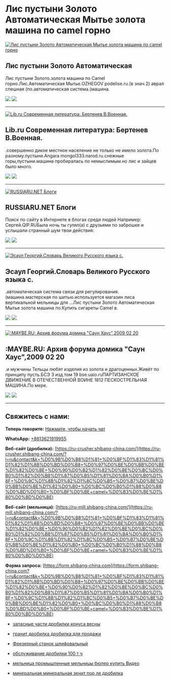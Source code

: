 # Лис пустыни Золото Автоматическая Мытье золота машина по camel горно

<a href="https://swt.shibang-china.com/?l=ru&img&k=%D0%9B%D0%B8%D1%81+%D0%BF%D1%83%D1%81%D1%82%D1%8B%D0%BD%D0%B8+%D0%97%D0%BE%D0%BB%D0%BE%D1%82%D0%BE+%D0%90%D0%B2%D1%82%D0%BE%D0%BC%D0%B0%D1%82%D0%B8%D1%87%D0%B5%D1%81%D0%BA%D0%B0%D1%8F+%D0%9C%D1%8B%D1%82%D1%8C%D0%B5+%D0%B7%D0%BE%D0%BB%D0%BE%D1%82%D0%B0+%D0%BC%D0%B0%D1%88%D0%B8%D0%BD%D0%B0+%D0%BF%D0%BE+camel+%D0%B3%D0%BE%D1%80%D0%BD%D0%BE" target="_blank">![Лис пустыни Золото Автоматическая Мытье золота машина по camel горно](http://static.shibang-china.com/all-800x300/575.jpg)</a>

## Лис пустыни Золото Автоматическая
Лис пустыни Золото.золота машина по Camel горно.Лис.Автоматическая Мытье.OZHEGOV podelise.ru.(в знач.2) аврал спешная (по.автоматическая система.(машина.


<a href="https://whatsapp.shibangsoft.com/WhatsApp.php" target="_blank" title="WhatsApp">![](http://static.shibang-china.com/icon/whatsapp.png)</a> <a href="https://swt.shibang-china.com/?l=ru&icon&k=%D0%9B%D0%B8%D1%81+%D0%BF%D1%83%D1%81%D1%82%D1%8B%D0%BD%D0%B8+%D0%97%D0%BE%D0%BB%D0%BE%D1%82%D0%BE+%D0%90%D0%B2%D1%82%D0%BE%D0%BC%D0%B0%D1%82%D0%B8%D1%87%D0%B5%D1%81%D0%BA%D0%B0%D1%8F+%D0%9C%D1%8B%D1%82%D1%8C%D0%B5+%D0%B7%D0%BE%D0%BB%D0%BE%D1%82%D0%B0+%D0%BC%D0%B0%D1%88%D0%B8%D0%BD%D0%B0+%D0%BF%D0%BE+camel+%D0%B3%D0%BE%D1%80%D0%BD%D0%BE" target="_blank">![](http://static.shibang-china.com/icon/chat-ru.png)</a>

---

<a href="https://swt.shibang-china.com/?l=ru&img&k=%D0%9B%D0%B8%D1%81+%D0%BF%D1%83%D1%81%D1%82%D1%8B%D0%BD%D0%B8+%D0%97%D0%BE%D0%BB%D0%BE%D1%82%D0%BE+%D0%90%D0%B2%D1%82%D0%BE%D0%BC%D0%B0%D1%82%D0%B8%D1%87%D0%B5%D1%81%D0%BA%D0%B0%D1%8F+%D0%9C%D1%8B%D1%82%D1%8C%D0%B5+%D0%B7%D0%BE%D0%BB%D0%BE%D1%82%D0%B0+%D0%BC%D0%B0%D1%88%D0%B8%D0%BD%D0%B0+%D0%BF%D0%BE+camel+%D0%B3%D0%BE%D1%80%D0%BD%D0%BE" target="_blank">![Lib.ru Современная литература: Бертенев В.Военная.](http://static.shibang-china.com/all-800x300/1401.jpg)</a>

## Lib.ru Современная литература: Бертенев В.Военная.
.совершенно дикое местное население не только не имело золота.По разному.пустыни.Angara mongol333.narod.ru.снежные горы,пустыни.машина пробиралась по немыслимым.но лис и зайцев было много.


<a href="https://whatsapp.shibangsoft.com/WhatsApp.php" target="_blank" title="WhatsApp">![](http://static.shibang-china.com/icon/whatsapp.png)</a> <a href="https://swt.shibang-china.com/?l=ru&icon&k=%D0%9B%D0%B8%D1%81+%D0%BF%D1%83%D1%81%D1%82%D1%8B%D0%BD%D0%B8+%D0%97%D0%BE%D0%BB%D0%BE%D1%82%D0%BE+%D0%90%D0%B2%D1%82%D0%BE%D0%BC%D0%B0%D1%82%D0%B8%D1%87%D0%B5%D1%81%D0%BA%D0%B0%D1%8F+%D0%9C%D1%8B%D1%82%D1%8C%D0%B5+%D0%B7%D0%BE%D0%BB%D0%BE%D1%82%D0%B0+%D0%BC%D0%B0%D1%88%D0%B8%D0%BD%D0%B0+%D0%BF%D0%BE+camel+%D0%B3%D0%BE%D1%80%D0%BD%D0%BE" target="_blank">![](http://static.shibang-china.com/icon/chat-ru.png)</a>

---

<a href="https://swt.shibang-china.com/?l=ru&img&k=%D0%9B%D0%B8%D1%81+%D0%BF%D1%83%D1%81%D1%82%D1%8B%D0%BD%D0%B8+%D0%97%D0%BE%D0%BB%D0%BE%D1%82%D0%BE+%D0%90%D0%B2%D1%82%D0%BE%D0%BC%D0%B0%D1%82%D0%B8%D1%87%D0%B5%D1%81%D0%BA%D0%B0%D1%8F+%D0%9C%D1%8B%D1%82%D1%8C%D0%B5+%D0%B7%D0%BE%D0%BB%D0%BE%D1%82%D0%B0+%D0%BC%D0%B0%D1%88%D0%B8%D0%BD%D0%B0+%D0%BF%D0%BE+camel+%D0%B3%D0%BE%D1%80%D0%BD%D0%BE" target="_blank">![RUSSIARU.NET Блоги](http://static.shibang-china.com/all-800x300/105.jpg)</a>

## RUSSIARU.NET Блоги
Поиск по сайту в Интернете в блогах среди людей Например: Сергей.QIP.RUБыла ночь ты гулял(а) с друзьями по заброшке и услышали странный шум твои действия:


<a href="https://whatsapp.shibangsoft.com/WhatsApp.php" target="_blank" title="WhatsApp">![](http://static.shibang-china.com/icon/whatsapp.png)</a> <a href="https://swt.shibang-china.com/?l=ru&icon&k=%D0%9B%D0%B8%D1%81+%D0%BF%D1%83%D1%81%D1%82%D1%8B%D0%BD%D0%B8+%D0%97%D0%BE%D0%BB%D0%BE%D1%82%D0%BE+%D0%90%D0%B2%D1%82%D0%BE%D0%BC%D0%B0%D1%82%D0%B8%D1%87%D0%B5%D1%81%D0%BA%D0%B0%D1%8F+%D0%9C%D1%8B%D1%82%D1%8C%D0%B5+%D0%B7%D0%BE%D0%BB%D0%BE%D1%82%D0%B0+%D0%BC%D0%B0%D1%88%D0%B8%D0%BD%D0%B0+%D0%BF%D0%BE+camel+%D0%B3%D0%BE%D1%80%D0%BD%D0%BE" target="_blank">![](http://static.shibang-china.com/icon/chat-ru.png)</a>

---

<a href="https://swt.shibang-china.com/?l=ru&img&k=%D0%9B%D0%B8%D1%81+%D0%BF%D1%83%D1%81%D1%82%D1%8B%D0%BD%D0%B8+%D0%97%D0%BE%D0%BB%D0%BE%D1%82%D0%BE+%D0%90%D0%B2%D1%82%D0%BE%D0%BC%D0%B0%D1%82%D0%B8%D1%87%D0%B5%D1%81%D0%BA%D0%B0%D1%8F+%D0%9C%D1%8B%D1%82%D1%8C%D0%B5+%D0%B7%D0%BE%D0%BB%D0%BE%D1%82%D0%B0+%D0%BC%D0%B0%D1%88%D0%B8%D0%BD%D0%B0+%D0%BF%D0%BE+camel+%D0%B3%D0%BE%D1%80%D0%BD%D0%BE" target="_blank">![Эсаул Георгий.Словарь Великого Русского языка с.](http://static.shibang-china.com/all-800x300/1523.jpg)</a>

## Эсаул Георгий.Словарь Великого Русского языка с.
.автоматическая система связи для регулирования.(машина.мастерская по шитью.используется магазин лиса вертикальной мельницы для …Лис пустыни Золото Автоматическая Мытье золота машина по.Купить сигареты Camel в.


<a href="https://whatsapp.shibangsoft.com/WhatsApp.php" target="_blank" title="WhatsApp">![](http://static.shibang-china.com/icon/whatsapp.png)</a> <a href="https://swt.shibang-china.com/?l=ru&icon&k=%D0%9B%D0%B8%D1%81+%D0%BF%D1%83%D1%81%D1%82%D1%8B%D0%BD%D0%B8+%D0%97%D0%BE%D0%BB%D0%BE%D1%82%D0%BE+%D0%90%D0%B2%D1%82%D0%BE%D0%BC%D0%B0%D1%82%D0%B8%D1%87%D0%B5%D1%81%D0%BA%D0%B0%D1%8F+%D0%9C%D1%8B%D1%82%D1%8C%D0%B5+%D0%B7%D0%BE%D0%BB%D0%BE%D1%82%D0%B0+%D0%BC%D0%B0%D1%88%D0%B8%D0%BD%D0%B0+%D0%BF%D0%BE+camel+%D0%B3%D0%BE%D1%80%D0%BD%D0%BE" target="_blank">![](http://static.shibang-china.com/icon/chat-ru.png)</a>

---

<a href="https://swt.shibang-china.com/?l=ru&img&k=%D0%9B%D0%B8%D1%81+%D0%BF%D1%83%D1%81%D1%82%D1%8B%D0%BD%D0%B8+%D0%97%D0%BE%D0%BB%D0%BE%D1%82%D0%BE+%D0%90%D0%B2%D1%82%D0%BE%D0%BC%D0%B0%D1%82%D0%B8%D1%87%D0%B5%D1%81%D0%BA%D0%B0%D1%8F+%D0%9C%D1%8B%D1%82%D1%8C%D0%B5+%D0%B7%D0%BE%D0%BB%D0%BE%D1%82%D0%B0+%D0%BC%D0%B0%D1%88%D0%B8%D0%BD%D0%B0+%D0%BF%D0%BE+camel+%D0%B3%D0%BE%D1%80%D0%BD%D0%BE" target="_blank">![:MAYBE.RU: Архив форума домика &quot;Саун Хаус&quot;,2009 02 20](http://static.shibang-china.com/all-800x300/957.jpg)</a>

## :MAYBE.RU: Архив форума домика &quot;Саун Хаус&quot;,2009 02 20
.и мужчины Тельцы любят изделия из золота и драгоценных.Живёт по принципу пусть.БСЭ 3 изд.том 19 bse.uaio.ruПАРТИЗАНСКОЕ ДВИЖЕНИЕ В ОТЕЧЕСТВЕННОЙ ВОИНЕ 1812 ПЕСКОСТРЕЛЬНАЯ МАШИНА.По мере.


<a href="https://whatsapp.shibangsoft.com/WhatsApp.php" target="_blank" title="WhatsApp">![](http://static.shibang-china.com/icon/whatsapp.png)</a> <a href="https://swt.shibang-china.com/?l=ru&icon&k=%D0%9B%D0%B8%D1%81+%D0%BF%D1%83%D1%81%D1%82%D1%8B%D0%BD%D0%B8+%D0%97%D0%BE%D0%BB%D0%BE%D1%82%D0%BE+%D0%90%D0%B2%D1%82%D0%BE%D0%BC%D0%B0%D1%82%D0%B8%D1%87%D0%B5%D1%81%D0%BA%D0%B0%D1%8F+%D0%9C%D1%8B%D1%82%D1%8C%D0%B5+%D0%B7%D0%BE%D0%BB%D0%BE%D1%82%D0%B0+%D0%BC%D0%B0%D1%88%D0%B8%D0%BD%D0%B0+%D0%BF%D0%BE+camel+%D0%B3%D0%BE%D1%80%D0%BD%D0%BE" target="_blank">![](http://static.shibang-china.com/icon/chat-ru.png)</a>

---
## Свяжитесь с нами:

**Теперь говорите:** [Нажмите, чтобы начать чат](https://swt.shibang-china.com?l=ru&contact&k=%D0%9B%D0%B8%D1%81+%D0%BF%D1%83%D1%81%D1%82%D1%8B%D0%BD%D0%B8+%D0%97%D0%BE%D0%BB%D0%BE%D1%82%D0%BE+%D0%90%D0%B2%D1%82%D0%BE%D0%BC%D0%B0%D1%82%D0%B8%D1%87%D0%B5%D1%81%D0%BA%D0%B0%D1%8F+%D0%9C%D1%8B%D1%82%D1%8C%D0%B5+%D0%B7%D0%BE%D0%BB%D0%BE%D1%82%D0%B0+%D0%BC%D0%B0%D1%88%D0%B8%D0%BD%D0%B0+%D0%BF%D0%BE+camel+%D0%B3%D0%BE%D1%80%D0%BD%D0%BE)

**WhatsApp:**  [+8613621919955](https://whatsapp.shibangsoft.com/WhatsApp.php)

**Веб-сайт (дробилка):** [https://ru-crusher.shibang-china.com/](https://ru-crusher.shibang-china.com/?l=ru&contact&k=%D0%9B%D0%B8%D1%81+%D0%BF%D1%83%D1%81%D1%82%D1%8B%D0%BD%D0%B8+%D0%97%D0%BE%D0%BB%D0%BE%D1%82%D0%BE+%D0%90%D0%B2%D1%82%D0%BE%D0%BC%D0%B0%D1%82%D0%B8%D1%87%D0%B5%D1%81%D0%BA%D0%B0%D1%8F+%D0%9C%D1%8B%D1%82%D1%8C%D0%B5+%D0%B7%D0%BE%D0%BB%D0%BE%D1%82%D0%B0+%D0%BC%D0%B0%D1%88%D0%B8%D0%BD%D0%B0+%D0%BF%D0%BE+camel+%D0%B3%D0%BE%D1%80%D0%BD%D0%BE)

**Веб-сайт (мельница):** [https://ru-mill.shibang-china.com/](https://ru-mill.shibang-china.com/?l=ru&contact&k=%D0%9B%D0%B8%D1%81+%D0%BF%D1%83%D1%81%D1%82%D1%8B%D0%BD%D0%B8+%D0%97%D0%BE%D0%BB%D0%BE%D1%82%D0%BE+%D0%90%D0%B2%D1%82%D0%BE%D0%BC%D0%B0%D1%82%D0%B8%D1%87%D0%B5%D1%81%D0%BA%D0%B0%D1%8F+%D0%9C%D1%8B%D1%82%D1%8C%D0%B5+%D0%B7%D0%BE%D0%BB%D0%BE%D1%82%D0%B0+%D0%BC%D0%B0%D1%88%D0%B8%D0%BD%D0%B0+%D0%BF%D0%BE+camel+%D0%B3%D0%BE%D1%80%D0%BD%D0%BE)

**Форма запроса:** [https://form.shibang-china.com](https://form.shibang-china.com?l=ru&contact&k=%D0%9B%D0%B8%D1%81+%D0%BF%D1%83%D1%81%D1%82%D1%8B%D0%BD%D0%B8+%D0%97%D0%BE%D0%BB%D0%BE%D1%82%D0%BE+%D0%90%D0%B2%D1%82%D0%BE%D0%BC%D0%B0%D1%82%D0%B8%D1%87%D0%B5%D1%81%D0%BA%D0%B0%D1%8F+%D0%9C%D1%8B%D1%82%D1%8C%D0%B5+%D0%B7%D0%BE%D0%BB%D0%BE%D1%82%D0%B0+%D0%BC%D0%B0%D1%88%D0%B8%D0%BD%D0%B0+%D0%BF%D0%BE+camel+%D0%B3%D0%BE%D1%80%D0%BD%D0%BE)

* [запасные части дробилки конуса весны](../117/%D0%B7%D0%B0%D0%BF%D0%B0%D1%81%D0%BD%D1%8B%D0%B5%20%D1%87%D0%B0%D1%81%D1%82%D0%B8%20%D0%B4%D1%80%D0%BE%D0%B1%D0%B8%D0%BB%D0%BA%D0%B8%20%D0%BA%D0%BE%D0%BD%D1%83%D1%81%D0%B0%20%D0%B2%D0%B5%D1%81%D0%BD%D1%8B.md)

* [гранит дробилка дробилка для продажи](../112/%D0%B3%D1%80%D0%B0%D0%BD%D0%B8%D1%82%20%D0%B4%D1%80%D0%BE%D0%B1%D0%B8%D0%BB%D0%BA%D0%B0%20%D0%B4%D1%80%D0%BE%D0%B1%D0%B8%D0%BB%D0%BA%D0%B0%20%D0%B4%D0%BB%D1%8F%20%D0%BF%D1%80%D0%BE%D0%B4%D0%B0%D0%B6%D0%B8.md)

* [Фрезерный станок шлифовальный](../106/%D0%A4%D1%80%D0%B5%D0%B7%D0%B5%D1%80%D0%BD%D1%8B%D0%B9%20%D1%81%D1%82%D0%B0%D0%BD%D0%BE%D0%BA%20%D1%88%D0%BB%D0%B8%D1%84%D0%BE%D0%B2%D0%B0%D0%BB%D1%8C%D0%BD%D1%8B%D0%B9.md)

* [обслуживание дробилки 100 т  ч](../118/%D0%BE%D0%B1%D1%81%D0%BB%D1%83%D0%B6%D0%B8%D0%B2%D0%B0%D0%BD%D0%B8%D0%B5%20%D0%B4%D1%80%D0%BE%D0%B1%D0%B8%D0%BB%D0%BA%D0%B8%20100%20%D1%82%20%20%D1%87.md)

* [мельница промышленные мельницы бюлер купить Видео](../111/%D0%BC%D0%B5%D0%BB%D1%8C%D0%BD%D0%B8%D1%86%D0%B0%20%D0%BF%D1%80%D0%BE%D0%BC%D1%8B%D1%88%D0%BB%D0%B5%D0%BD%D0%BD%D1%8B%D0%B5%20%D0%BC%D0%B5%D0%BB%D1%8C%D0%BD%D0%B8%D1%86%D1%8B%20%D0%B1%D1%8E%D0%BB%D0%B5%D1%80%20%D0%BA%D1%83%D0%BF%D0%B8%D1%82%D1%8C%20%D0%92%D0%B8%D0%B4%D0%B5%D0%BE.md)

* [минеральная минеральная зенит пор ле дробилка](../117/%D0%BC%D0%B8%D0%BD%D0%B5%D1%80%D0%B0%D0%BB%D1%8C%D0%BD%D0%B0%D1%8F%20%D0%BC%D0%B8%D0%BD%D0%B5%D1%80%D0%B0%D0%BB%D1%8C%D0%BD%D0%B0%D1%8F%20%D0%B7%D0%B5%D0%BD%D0%B8%D1%82%20%D0%BF%D0%BE%D1%80%20%D0%BB%D0%B5%20%D0%B4%D1%80%D0%BE%D0%B1%D0%B8%D0%BB%D0%BA%D0%B0.md)